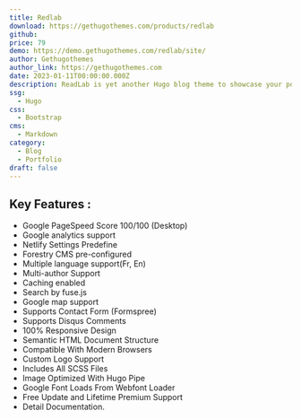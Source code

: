 ```yaml
---
title: Redlab
download: https://gethugothemes.com/products/redlab
github: 
price: 79
demo: https://demo.gethugothemes.com/redlab/site/
author: Gethugothemes
author_link: https://gethugothemes.com
date: 2023-01-11T00:00:00.000Z
description: ReadLab is yet another Hugo blog theme to showcase your portfolio effectively. It contains a variety of web pages, including Home, About, Portfolio, Blog, Career, and Contact pages.
ssg:
  - Hugo
css:
  - Bootstrap
cms:
  - Markdown
category:
  - Blog
  - Portfolio
draft: false
---
```


## Key Features :

- Google PageSpeed Score 100/100 (Desktop)
- Google analytics  support
- Netlify Settings Predefine
- Forestry CMS pre-configured
- Multiple language support(Fr, En)
- Multi-author Support
- Caching enabled
- Search by fuse.js
- Google map support
- Supports Contact Form (Formspree)
- Supports Disqus Comments
- 100% Responsive Design
- Semantic HTML Document Structure
- Compatible With Modern Browsers
- Custom Logo Support
- Includes All SCSS Files
- Image Optimized With Hugo Pipe
- Google Font Loads From Webfont Loader
- Free Update and Lifetime Premium Support
- Detail Documentation.